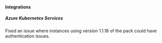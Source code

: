 
#### Integrations

##### Azure Kubernetes Services

Fixed an issue where instances using version 1.1.18 of the pack could have authentication issues.
